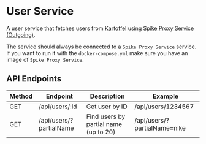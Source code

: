# User Service

  A user service that fetches users from [Kartoffel](https://github.com/rabiran/Kartoffel) using [Spike Proxy Service (Outgoing)](https://gitlab.com/yesodot/rnd/terminal-rabaz/shared/spike-proxy-service).

  The service should always be connected to a `Spike Proxy Service` service.
  If you want to run it with the `docker-compose.yml` make sure you have an image of `Spike Proxy Service`.

## API Endpoints
| Method 	| Endpoint          	        | Description                                   | Example           	          |
|--------	|-----------------------------  |-------------------------------------------- |------------------------------ |
| GET     | /api/users/:id                | Get user by ID                              | /api/users/1234567            |
| GET    	| /api/users/?partialName       | Find users by partial name (up to 20)       | /api/users/?partialName=nike	|
